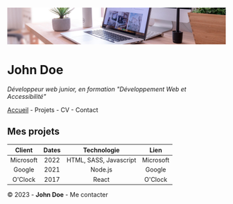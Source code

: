 ![desk-banner](img/desk-banner.jpg)

# John Doe
_Développeur web junior, en formation "Développement Web et Accessibilité"_

[Accueil](README.md) - Projets - CV - Contact

## Mes projets
|Client|Dates|Technologie|Lien|
|:--:|:---:|:--:|:--:|
|Microsoft|2022|HTML, SASS, Javascript|Microsoft|
|Google|2021|Node.js|Google|
|O'Clock|2017|React|O'Clock|

© 2023 - **John Doe** - Me contacter
